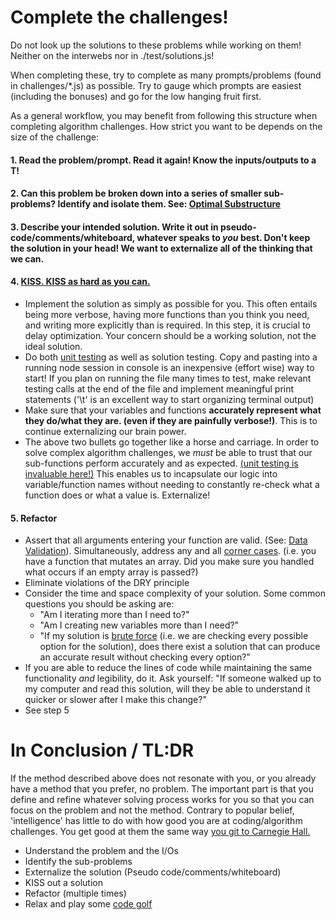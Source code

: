 # Complete the challenges!
Do not look up the solutions to these problems while working on them! Neither on the interwebs nor in ./test/solutions.js!

When completing these, try to complete as many prompts/problems (found in challenges/\*.js) as possible. Try to gauge which prompts are easiest (including the bonuses) and go for the low hanging fruit first.

As a general workflow, you may benefit from following this structure when completing algorithm challenges. How strict you want to be depends on the size of the challenge:

#### 1. Read the problem/prompt. Read it again! Know the inputs/outputs to a T!

#### 2. Can this problem be broken down into a series of smaller sub-problems? Identify and isolate them. See: [Optimal Substructure](https://en.wikipedia.org/wiki/Optimal_substructure#Problems_with_optimal_substructure)

#### 3. Describe your intended solution. Write it out in pseudo-code/comments/whiteboard, whatever speaks to *you* best. Don't keep the solution in your head! We want to externalize all of the thinking that we can.

#### 4. [KISS. KISS as hard as you can.](https://en.wikipedia.org/wiki/KISS_principle)
  * Implement the solution as simply as possible for you. This often entails being more verbose, having more functions than you think you need, and writing more explicitly than is required. In this step, it is crucial to delay optimization. Your concern should be a working solution, not the ideal solution.
  * Do both [unit testing](https://en.wikipedia.org/wiki/Unit_testing) as well as solution testing. Copy and pasting into a running node session in console is an inexpensive (effort wise) way to start! If you plan on running the file many times to test, make relevant testing calls at the end of the file and implement meaningful print statements ('\t' is an excellent way to start organizing terminal output)
  * Make sure that your variables and functions **accurately represent what they do/what they are. (even if they are painfully verbose!)**. This is to continue externalizing our brain power.
  * The above two bullets go together like a horse and carriage. In order to solve complex algorithm challenges, we *must* be able to trust that our sub-functions perform accurately and as expected. [(unit testing is invaluable here!)](https://en.wikipedia.org/wiki/Unit_testing) This enables us to incapsulate our logic into variable/function names without needing to constantly re-check what a function does or what a value is. Externalize!

#### 5. Refactor
  * Assert that all arguments entering your function are valid. (See: [Data Validation](https://en.wikipedia.org/wiki/Data_validation)). Simultaneously, address any and all [corner cases](https://en.wikipedia.org/wiki/Corner_case). (i.e. you have a function that mutates an array. Did you make sure you handled what occurs if an empty array is passed?)
  * Eliminate violations of the DRY principle
  * Consider the time and space complexity of your solution. Some common questions you should be asking are:
    * "Am I iterating more than I need to?"
    * "Am I creating new variables more than I need?"
    * "If my solution is [brute force](https://en.wikipedia.org/wiki/Brute-force_search) (i.e. we are checking every possible option for the solution), does there exist a solution that can produce an accurate result without checking every option?"
  * If you are able to reduce the lines of code while maintaining the same functionality *and* legibility, do it. Ask yourself: "If someone walked up to my computer and read this solution, will they be able to understand it quicker or slower after I make this change?"
  * See step 5


  # In Conclusion / TL:DR
  If the method described above does not resonate with you, or you already have a method that you prefer, no problem. The important part is that you define and refine whatever solving process works for you so that you can focus on the problem and not the method. Contrary to popular belief, 'intelligence' has little to do with how good you are at coding/algorithm challenges. You get good at them the same way [you git to Carnegie Hall.](https://www.youtube.com/watch?v=XNAF5pAQENI)

  - Understand the problem and the I/Os
  - Identify the sub-problems
  - Externalize the solution (Pseudo code/comments/whiteboard)
  - KISS out a solution
  - Refactor (multiple times)
  - Relax and play some [code golf](https://en.wikipedia.org/wiki/Code_golf)
